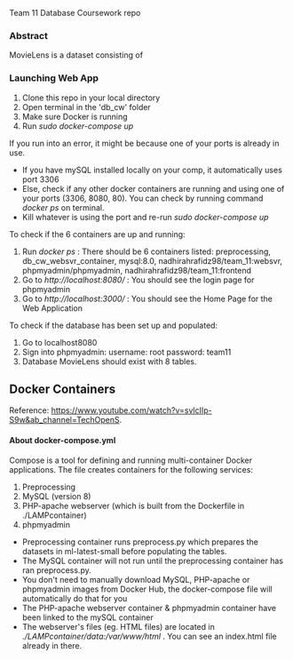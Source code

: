 Team 11 Database Coursework repo

### Abstract
MovieLens is a dataset consisting of 

### Launching Web App
1. Clone this repo in your local directory
2. Open terminal in the 'db_cw' folder
3. Make sure Docker is running
4. Run _sudo docker-compose up_

If you run into an error, it might be because one of your ports is already in use. 
- If you have mySQL installed locally on your comp, it automatically uses port 3306  
- Else, check if any other docker containers are running and using one of your ports (3306, 8080, 80). You can check by running command _docker ps_ on terminal. 
- Kill whatever is using the port and re-run _sudo docker-compose up_ 

To check if the 6 containers are up and running:
1. Run _docker ps_  : There should be 6 containers listed: preprocessing, db_cw_websvr_container, mysql:8.0, nadhirahrafidz98/team_11:websvr, phpmyadmin/phpmyadmin, nadhirahrafidz98/team_11:frontend
2. Go to _http://localhost:8080/_  : You should see the login page for phpmyadmin
3. Go to _http://localhost:3000/_  : You should see the Home Page for the Web Application

To check if the database has been set up and populated: 
1. Go to localhost8080
2. Sign into phpmyadmin:
        username: root
        password: team11
3. Database MovieLens should exist with 8 tables. 

## Docker Containers
Reference: https://www.youtube.com/watch?v=svlcIIp-S9w&ab_channel=TechOpenS.

#### About docker-compose.yml
Compose is a tool for defining and running multi-container Docker applications. The file creates containers for the following services:
1. Preprocessing
2. MySQL (version 8)
3. PHP-apache webserver (which is built from the Dockerfile in ./LAMPcontainer)
4. phpmyadmin

- Preprocessing container runs preprocess.py which prepares the datasets in ml-latest-small before populating the tables. 
- The MySQL container will not run until the preprocessing container has ran preprocess.py. 
- You don't need to manually download MySQL, PHP-apache or phpmyadmin images from Docker Hub, the docker-compose file will automatically do that for you 
- The PHP-apache webserver container & phpmyadmin container have been linked to the mySQL container
- The webserver's files (eg. HTML files) are located in _./LAMPcontainer/data:/var/www/html_ . You can see an index.html file already in there. 
